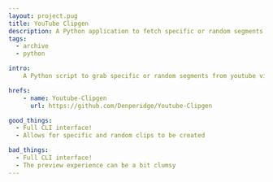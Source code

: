 ```yaml
---
layout: project.pug
title: YouTube Clipgen
description: A Python application to fetch specific or random segments from Youtube videos 
tags:
  - archive
  - python

intro:
    A Python script to grab specific or random segments from youtube videos, or videos on your hard drive. Simply enter the link, the desired start and end (or random clip length) in mm:ss or ss, repeat for every clip you want to make, and done!

hrefs:
    - name: Youtube-Clipgen
      url: https://github.com/Denperidge/Youtube-Clipgen

good_things:
  - Full CLI interface!
  - Allows for specific and random clips to be created

bad_things:
  - Full CLI interface!
  - The preview experience can be a bit clumsy
---
```

